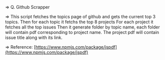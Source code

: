 => Q. Github Scrapper

=> This script fetches the topics page of github and gets the current top 3 topics. Then for each topic it fetchs the top 8 projects For each project it fetches all the top issues Then it generate folder by topic name, each folder will contain pdf corresponding to project name. The project pdf will contain issue title along with its link.

=> Reference: [https://www.npmjs.com/package/jspdf](https://www.npmjs.com/package/jspdf)
